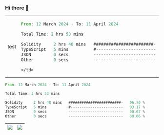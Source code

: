 ### Hi there 👋

<table>
  <tr>
    <td align="center">
      test
    </td>
    <td>


<!--START_SECTION:waka-->
```rust
From: 12 March 2024 - To: 11 April 2024

Total Time: 2 hrs 53 mins

Solidity     2 hrs 48 mins   ########################-   96.70 %
TypeScript   5 mins          #------------------------   03.17 %
JSON         0 secs          -------------------------   00.07 %
Other        0 secs          -------------------------   00.06 %
```
<!--END_SECTION:waka-->


    </td>
  </tr>
</table>


<!--START_SECTION:waka-->

```rust
From: 12 March 2024 - To: 11 April 2024

Total Time: 2 hrs 53 mins

Solidity     2 hrs 48 mins   ########################-   96.70 %
TypeScript   5 mins          #------------------------   03.17 %
JSON         0 secs          -------------------------   00.07 %
Other        0 secs          -------------------------   00.06 %
```

<!--END_SECTION:waka-->


| <img align="center" src="https://github-readme-stats.vercel.app/api/?username=escX&show_icons=true&theme=buefy&hide_border=true&card_width=500" /> | <img align="center" src="https://github-readme-stats.vercel.app/api/top-langs/?username=escX&layout=compact&theme=buefy&hide_border=true&card_width=500" /> |
| ------------- | ------------- |
